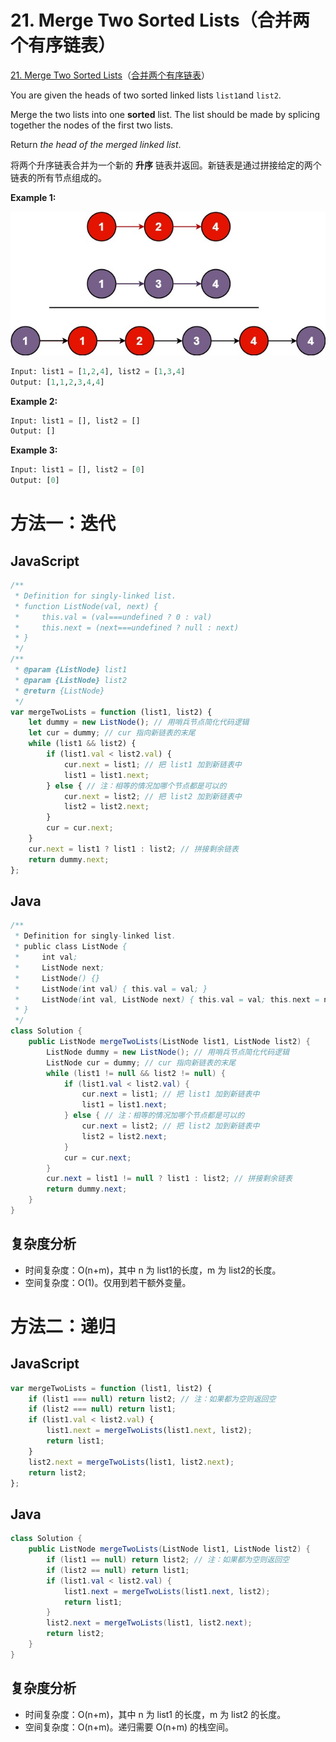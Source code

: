 # 21. Merge Two Sorted Lists（合并两个有序链表）

[21. Merge Two Sorted Lists](https://leetcode.com/problems/merge-two-sorted-lists/)（[合并两个有序链表](https://leetcode.cn/problems/merge-two-sorted-lists/)）

You are given the heads of two sorted linked lists `list1`​ and `list2`​.

Merge the two lists into one **sorted** list. The list should be made by splicing together the nodes of the first two lists.

Return *the head of the merged linked list*.

将两个升序链表合并为一个新的 **升序** 链表并返回。新链表是通过拼接给定的两个链表的所有节点组成的。

**Example 1:**

​![image](assets/image-20240702124405-rf4gniw.png)​

```python
Input: list1 = [1,2,4], list2 = [1,3,4]
Output: [1,1,2,3,4,4]
```

**Example 2:**

```python
Input: list1 = [], list2 = []
Output: []
```

**Example 3:**

```python
Input: list1 = [], list2 = [0]
Output: [0]
```

# 方法一：迭代

## JavaScript

```javascript
/**
 * Definition for singly-linked list.
 * function ListNode(val, next) {
 *     this.val = (val===undefined ? 0 : val)
 *     this.next = (next===undefined ? null : next)
 * }
 */
/**
 * @param {ListNode} list1
 * @param {ListNode} list2
 * @return {ListNode}
 */
var mergeTwoLists = function (list1, list2) {
    let dummy = new ListNode(); // 用哨兵节点简化代码逻辑
    let cur = dummy; // cur 指向新链表的末尾
    while (list1 && list2) {
        if (list1.val < list2.val) {
            cur.next = list1; // 把 list1 加到新链表中
            list1 = list1.next;
        } else { // 注：相等的情况加哪个节点都是可以的
            cur.next = list2; // 把 list2 加到新链表中
            list2 = list2.next;
        }
        cur = cur.next;
    }
    cur.next = list1 ? list1 : list2; // 拼接剩余链表
    return dummy.next;
};
```

## Java

```java
/**
 * Definition for singly-linked list.
 * public class ListNode {
 *     int val;
 *     ListNode next;
 *     ListNode() {}
 *     ListNode(int val) { this.val = val; }
 *     ListNode(int val, ListNode next) { this.val = val; this.next = next; }
 * }
 */
class Solution {
    public ListNode mergeTwoLists(ListNode list1, ListNode list2) {
        ListNode dummy = new ListNode(); // 用哨兵节点简化代码逻辑
        ListNode cur = dummy; // cur 指向新链表的末尾
        while (list1 != null && list2 != null) {
            if (list1.val < list2.val) {
                cur.next = list1; // 把 list1 加到新链表中
                list1 = list1.next;
            } else { // 注：相等的情况加哪个节点都是可以的
                cur.next = list2; // 把 list2 加到新链表中
                list2 = list2.next;
            }
            cur = cur.next;
        }
        cur.next = list1 != null ? list1 : list2; // 拼接剩余链表
        return dummy.next;
    }
}
```

## 复杂度分析

* 时间复杂度：O(n+m)，其中 n 为 list1的长度，m 为 list2的长度。
* 空间复杂度：O(1)。仅用到若干额外变量。

# 方法二：递归

## JavaScript

```javascript
var mergeTwoLists = function (list1, list2) {
    if (list1 === null) return list2; // 注：如果都为空则返回空
    if (list2 === null) return list1;
    if (list1.val < list2.val) {
        list1.next = mergeTwoLists(list1.next, list2);
        return list1;
    }
    list2.next = mergeTwoLists(list1, list2.next);
    return list2;
};
```

## Java

```java
class Solution {
    public ListNode mergeTwoLists(ListNode list1, ListNode list2) {
        if (list1 == null) return list2; // 注：如果都为空则返回空
        if (list2 == null) return list1;
        if (list1.val < list2.val) {
            list1.next = mergeTwoLists(list1.next, list2);
            return list1;
        }
        list2.next = mergeTwoLists(list1, list2.next);
        return list2;
    }
}
```

## 复杂度分析

* 时间复杂度：O(n+m)，其中 n 为 list1 的长度，m 为 list2 的长度。
* 空间复杂度：O(n+m)。递归需要 O(n+m) 的栈空间。

‍
